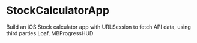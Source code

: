 # StockCalculatorApp
Build an iOS Stock calculator app with URLSession to fetch API data, using third parties Loaf, MBProgressHUD
